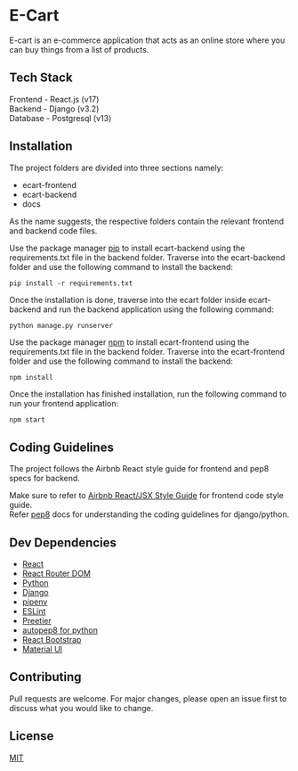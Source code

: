 # E-Cart

E-cart is an e-commerce application that acts as an online store where you can buy things from a list of products.

## Tech Stack

Frontend - React.js (v17)  
Backend - Django (v3.2)  
Database - Postgresql (v13)

## Installation

The project folders are divided into three sections namely:

* ecart-frontend
* ecart-backend
* docs

As the name suggests, the respective folders contain the relevant frontend and backend code files.

Use the package manager [pip](https://pip.pypa.io/en/stable/) to install ecart-backend using the requirements.txt file in the backend folder. Traverse into the ecart-backend folder and use the following command to install the backend:  

```terminal
pip install -r requirements.txt 
```
Once the installation is done, traverse into the ecart folder inside ecart-backend and run the backend application using the following command:

```terminal
python manage.py runserver 
```

Use the package manager [npm](https://www.npmjs.com/) to install ecart-frontend using the requirements.txt file in the backend folder. Traverse into the ecart-frontend folder and use the following command to install the backend:

```terminal
npm install
```
Once the installation has finished installation, run the following command to run your frontend application:

```bash
npm start
```

## Coding Guidelines

The project follows the Airbnb React style guide for frontend and pep8 specs for backend.

Make sure to refer to [Airbnb React/JSX Style Guide](https://airbnb.io/javascript/react/) for frontend code style guide.  
Refer [pep8](https://www.python.org/dev/peps/pep-0008/) docs for understanding the coding guidelines for django/python.  

## Dev Dependencies

* [React](https://reactjs.org/)
* [React Router DOM](https://reactrouter.com/web/guides/quick-start)
* [Python](https://www.python.org/)
* [Django](https://www.djangoproject.com/)
* [pipenv](https://pypi.org/project/pipenv/)
* [ESLint](https://eslint.org/)
* [Preetier](https://prettier.io/)
* [autopep8 for python](https://pypi.org/project/autopep8/)
* [React Bootstrap](https://react-bootstrap.github.io/)
* [Material UI](https://mui.com/)

## Contributing
Pull requests are welcome. For major changes, please open an issue first to discuss what you would like to change.

## License
[MIT](https://choosealicense.com/licenses/mit/)

